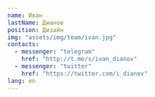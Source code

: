 ```yaml
---
name: Иван
lastName: Дианов
position: Дизайн
img: "assets/img/team/ivan.jpg"
contacts:
  - messenger: "telegram"
    href: "http://t.me/s/ivan_dianov"
  - messenger: "twitter"
    href: "https://twitter.com/i_dianov"  
lang: en
---
```

